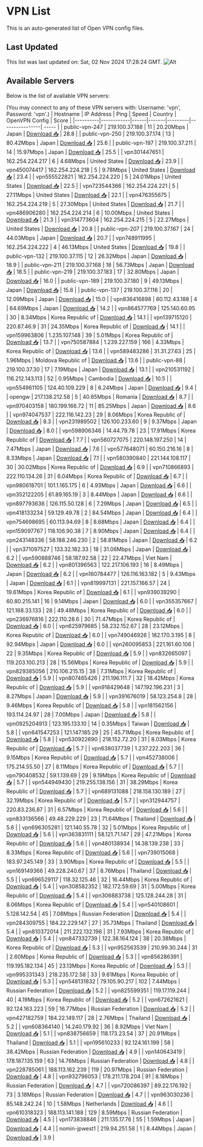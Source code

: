 # VPN List

This is an auto-generated list of Open VPN config files.

## Last Updated

This list was last updated on: Sat, 02 Nov 2024 17:28:24 GMT.
![Alt](https://repobeats.axiom.co/api/embed/186b98318ef1479477931607c1ad7d823f12451f.svg "Repobeats analytics image")

## Available Servers

Below is the list of available VPN servers:

(You may connect to any of these VPN servers with: Username: 'vpn', Password: 'vpn'.)
| Hostname | IP Address | Ping | Speed | Country | OpenVPN Config | Score |
|----------|------------|------|-------|---------|----------------| ----- |
| public-vpn-247 | 219.100.37.188 | 11 | 20.20Mbps | Japan | [Download 📥](./configs/server_0_JP.ovpn) | 28.8 |
| public-vpn-250 | 219.100.37.174 | 13 | 80.42Mbps | Japan | [Download 📥](./configs/server_1_JP.ovpn) | 25.6 |
| public-vpn-197 | 219.100.37.211 | 14 | 15.97Mbps | Japan | [Download 📥](./configs/server_2_JP.ovpn) | 25.5 |
| vpn301447651 | 162.254.224.217 | 6 | 4.68Mbps | United States | [Download 📥](./configs/server_3_US.ovpn) | 23.9 |
| vpn450074417 | 162.254.224.218 | 5 | 9.78Mbps | United States | [Download 📥](./configs/server_4_US.ovpn) | 23.4 |
| vpn555522821 | 162.254.224.220 | 5 | 24.01Mbps | United States | [Download 📥](./configs/server_5_US.ovpn) | 22.5 |
| vpn723544366 | 162.254.224.221 | 5 | 27.11Mbps | United States | [Download 📥](./configs/server_6_US.ovpn) | 22.1 |
| vpn476355675 | 162.254.224.219 | 5 | 27.30Mbps | United States | [Download 📥](./configs/server_7_US.ovpn) | 21.7 |
| vpn486906280 | 162.254.224.214 | 6 | 10.00Mbps | United States | [Download 📥](./configs/server_8_US.ovpn) | 21.3 |
| vpn314773604 | 162.254.224.215 | 5 | 22.27Mbps | United States | [Download 📥](./configs/server_9_US.ovpn) | 20.8 |
| public-vpn-207 | 219.100.37.167 | 24 | 44.03Mbps | Japan | [Download 📥](./configs/server_10_JP.ovpn) | 20.7 |
| vpn748911995 | 162.254.224.222 | 4 | 46.13Mbps | United States | [Download 📥](./configs/server_11_US.ovpn) | 19.8 |
| public-vpn-132 | 219.100.37.115 | 12 | 26.32Mbps | Japan | [Download 📥](./configs/server_12_JP.ovpn) | 18.9 |
| public-vpn-211 | 219.100.37.168 | 18 | 56.73Mbps | Japan | [Download 📥](./configs/server_13_JP.ovpn) | 18.5 |
| public-vpn-219 | 219.100.37.183 | 17 | 32.80Mbps | Japan | [Download 📥](./configs/server_14_JP.ovpn) | 16.0 |
| public-vpn-189 | 219.100.37.180 | 9 | 49.13Mbps | Japan | [Download 📥](./configs/server_15_JP.ovpn) | 15.8 |
| public-vpn-137 | 219.100.37.116 | 20 | 12.09Mbps | Japan | [Download 📥](./configs/server_16_JP.ovpn) | 15.0 |
| vpn836416898 | 60.112.43.188 | 4 | 64.69Mbps | Japan | [Download 📥](./configs/server_17_JP.ovpn) | 14.2 |
| vpn864577769 | 125.140.60.95 | 30 | 8.34Mbps | Korea Republic of | [Download 📥](./configs/server_18_KR.ovpn) | 14.1 |
| vpn139715120 | 220.87.46.9 | 31 | 24.35Mbps | Korea Republic of | [Download 📥](./configs/server_19_KR.ovpn) | 14.1 |
| vpn159963806 | 1.235.107.148 | 39 | 5.01Mbps | Korea Republic of | [Download 📥](./configs/server_20_KR.ovpn) | 13.7 |
| vpn750587884 | 1.239.227.159 | 166 | 4.33Mbps | Korea Republic of | [Download 📥](./configs/server_21_KR.ovpn) | 13.6 |
| vpn589483286 | 31.31.27.63 | 25 | 1.96Mbps | Moldova Republic of | [Download 📥](./configs/server_22_MD.ovpn) | 13.6 |
| public-vpn-88 | 219.100.37.30 | 17 | 7.19Mbps | Japan | [Download 📥](./configs/server_23_JP.ovpn) | 13.1 |
| vpn210531192 | 116.212.143.113 | 52 | 0.95Mbps | Cambodia | [Download 📥](./configs/server_24_KH.ovpn) | 10.5 |
| vpn554961105 | 124.40.109.229 | 8 | 6.24Mbps | Japan | [Download 📥](./configs/server_25_JP.ovpn) | 9.4 |
| opengw | 217.138.212.58 | 5 | 40.65Mbps | Romania | [Download 📥](./configs/server_26_RO.ovpn) | 8.7 |
| vpn970403158 | 180.199.166.72 | 11 | 85.25Mbps | Japan | [Download 📥](./configs/server_27_JP.ovpn) | 8.6 |
| vpn974047537 | 222.116.142.23 | 29 | 8.06Mbps | Korea Republic of | [Download 📥](./configs/server_28_KR.ovpn) | 8.3 |
| vpn231989502 | 126.100.233.60 | 9 | 9.37Mbps | Japan | [Download 📥](./configs/server_29_JP.ovpn) | 8.0 |
| vpn598906346 | 14.44.79.78 | 23 | 17.91Mbps | Korea Republic of | [Download 📥](./configs/server_30_KR.ovpn) | 7.7 |
| vpn560727075 | 220.148.197.250 | 14 | 7.47Mbps | Japan | [Download 📥](./configs/server_31_JP.ovpn) | 7.6 |
| vpn577648071 | 60.150.216.16 | 8 | 8.33Mbps | Japan | [Download 📥](./configs/server_32_JP.ovpn) | 7.1 |
| vpn580390840 | 221.144.108.117 | 30 | 30.02Mbps | Korea Republic of | [Download 📥](./configs/server_33_KR.ovpn) | 6.9 |
| vpn710866893 | 222.110.134.26 | 31 | 6.04Mbps | Korea Republic of | [Download 📥](./configs/server_34_KR.ovpn) | 6.7 |
| vpn980618701 | 101.1.165.175 | 6 | 4.93Mbps | Japan | [Download 📥](./configs/server_35_JP.ovpn) | 6.6 |
| vpn352122205 | 61.89.165.19 | 3 | 8.44Mbps | Japan | [Download 📥](./configs/server_36_JP.ovpn) | 6.6 |
| vpn897793636 | 126.115.50.128 | 6 | 7.29Mbps | Japan | [Download 📥](./configs/server_37_JP.ovpn) | 6.5 |
| vpn418133234 | 59.129.49.78 | 2 | 84.54Mbps | Japan | [Download 📥](./configs/server_38_JP.ovpn) | 6.4 |
| vpn754698695 | 60.113.94.69 | 8 | 8.68Mbps | Japan | [Download 📥](./configs/server_39_JP.ovpn) | 6.4 |
| vpn159097767 | 118.106.90.38 | 7 | 8.90Mbps | Japan | [Download 📥](./configs/server_40_JP.ovpn) | 6.4 |
| vpn243148336 | 58.188.246.230 | 2 | 58.81Mbps | Japan | [Download 📥](./configs/server_41_JP.ovpn) | 6.2 |
| vpn371097527 | 133.32.182.33 | 18 | 31.06Mbps | Japan | [Download 📥](./configs/server_42_JP.ovpn) | 6.2 |
| vpn590888746 | 58.187.92.58 | 22 | 22.47Mbps | Viet Nam | [Download 📥](./configs/server_43_VN.ovpn) | 6.2 |
| vpn801396563 | 122.217.106.193 | 16 | 8.49Mbps | Japan | [Download 📥](./configs/server_44_JP.ovpn) | 6.2 |
| vpn160784477 | 126.116.163.182 | 5 | 9.43Mbps | Japan | [Download 📥](./configs/server_45_JP.ovpn) | 6.1 |
| vpn819997131 | 221.157.166.57 | 24 | 19.61Mbps | Korea Republic of | [Download 📥](./configs/server_46_KR.ovpn) | 6.1 |
| vpn939039290 | 60.80.215.141 | 16 | 9.14Mbps | Japan | [Download 📥](./configs/server_47_JP.ovpn) | 6.0 |
| vpn355357667 | 121.168.33.133 | 28 | 49.48Mbps | Korea Republic of | [Download 📥](./configs/server_48_KR.ovpn) | 6.0 |
| vpn236976816 | 222.110.28.6 | 30 | 71.47Mbps | Korea Republic of | [Download 📥](./configs/server_49_KR.ovpn) | 6.0 |
| vpn625979685 | 58.232.152.67 | 28 | 23.12Mbps | Korea Republic of | [Download 📥](./configs/server_50_KR.ovpn) | 6.0 |
| vpn749046926 | 182.170.3.195 | 8 | 92.94Mbps | Japan | [Download 📥](./configs/server_51_JP.ovpn) | 6.0 |
| vpn260095853 | 221.161.60.106 | 22 | 9.35Mbps | Korea Republic of | [Download 📥](./configs/server_52_KR.ovpn) | 5.9 |
| vpn832665097 | 119.203.100.213 | 28 | 15.56Mbps | Korea Republic of | [Download 📥](./configs/server_53_KR.ovpn) | 5.9 |
| vpn829385056 | 210.106.215.15 | 38 | 7.31Mbps | Korea Republic of | [Download 📥](./configs/server_54_KR.ovpn) | 5.9 |
| vpn807465426 | 211.196.111.7 | 32 | 18.42Mbps | Korea Republic of | [Download 📥](./configs/server_55_KR.ovpn) | 5.9 |
| vpn918429648 | 147.192.196.231 | 3 | 8.27Mbps | Japan | [Download 📥](./configs/server_56_JP.ovpn) | 5.9 |
| vpn391676019 | 58.123.254.8 | 28 | 9.46Mbps | Korea Republic of | [Download 📥](./configs/server_57_KR.ovpn) | 5.8 |
| vpn181562156 | 193.114.24.97 | 28 | 7.00Mbps | Japan | [Download 📥](./configs/server_58_JP.ovpn) | 5.8 |
| vpn0925204913 | 123.195.133.10 | 14 | 0.35Mbps | Taiwan | [Download 📥](./configs/server_59_TW.ovpn) | 5.8 |
| vpn641547253 | 121.147.185.29 | 25 | 45.71Mbps | Korea Republic of | [Download 📥](./configs/server_60_KR.ovpn) | 5.8 |
| vpn530922690 | 218.152.72.20 | 31 | 8.03Mbps | Korea Republic of | [Download 📥](./configs/server_61_KR.ovpn) | 5.7 |
| vpn638037739 | 1.237.222.203 | 36 | 9.15Mbps | Korea Republic of | [Download 📥](./configs/server_62_KR.ovpn) | 5.7 |
| vpn452738006 | 175.214.55.50 | 27 | 8.11Mbps | Korea Republic of | [Download 📥](./configs/server_63_KR.ovpn) | 5.7 |
| vpn790408532 | 59.1.139.69 | 29 | 9.19Mbps | Korea Republic of | [Download 📥](./configs/server_64_KR.ovpn) | 5.7 |
| vpn544949430 | 219.255.138.156 | 31 | 38.29Mbps | Korea Republic of | [Download 📥](./configs/server_65_KR.ovpn) | 5.7 |
| vpn689131088 | 218.158.130.189 | 27 | 32.19Mbps | Korea Republic of | [Download 📥](./configs/server_66_KR.ovpn) | 5.7 |
| vpn312944757 | 220.83.236.87 | 31 | 6.57Mbps | Korea Republic of | [Download 📥](./configs/server_67_KR.ovpn) | 5.6 |
| vpn833136566 | 49.48.229.229 | 23 | 71.64Mbps | Thailand | [Download 📥](./configs/server_68_TH.ovpn) | 5.6 |
| vpn696305281 | 121.140.55.78 | 32 | 5.01Mbps | Korea Republic of | [Download 📥](./configs/server_69_KR.ovpn) | 5.6 |
| vpn363831111 | 58.121.71.147 | 29 | 47.21Mbps | Korea Republic of | [Download 📥](./configs/server_70_KR.ovpn) | 5.6 |
| vpn480138934 | 14.38.139.238 | 33 | 8.33Mbps | Korea Republic of | [Download 📥](./configs/server_71_KR.ovpn) | 5.6 |
| vpn739015068 | 183.97.245.149 | 33 | 3.90Mbps | Korea Republic of | [Download 📥](./configs/server_72_KR.ovpn) | 5.5 |
| vpn169149366 | 49.228.240.67 | 37 | 8.76Mbps | Thailand | [Download 📥](./configs/server_73_TH.ovpn) | 5.5 |
| vpn696529117 | 118.32.125.46 | 32 | 16.44Mbps | Korea Republic of | [Download 📥](./configs/server_74_KR.ovpn) | 5.4 |
| vpn308582352 | 182.172.59.69 | 31 | 5.00Mbps | Korea Republic of | [Download 📥](./configs/server_75_KR.ovpn) | 5.4 |
| vpn306883738 | 125.128.244.28 | 31 | 8.06Mbps | Korea Republic of | [Download 📥](./configs/server_76_KR.ovpn) | 5.4 |
| vpn540108601 | 5.128.142.54 | 45 | 7.08Mbps | Russian Federation | [Download 📥](./configs/server_77_RU.ovpn) | 5.4 |
| vpn284309755 | 184.22.229.147 | 27 | 35.73Mbps | Thailand | [Download 📥](./configs/server_78_TH.ovpn) | 5.4 |
| vpn810372014 | 211.222.132.196 | 31 | 7.93Mbps | Korea Republic of | [Download 📥](./configs/server_79_KR.ovpn) | 5.4 |
| vpn847332739 | 122.38.164.124 | 38 | 20.38Mbps | Korea Republic of | [Download 📥](./configs/server_80_KR.ovpn) | 5.3 |
| vpn952563539 | 210.99.30.244 | 31 | 2.60Mbps | Korea Republic of | [Download 📥](./configs/server_81_KR.ovpn) | 5.3 |
| vpn856286391 | 119.195.182.134 | 45 | 23.13Mbps | Korea Republic of | [Download 📥](./configs/server_82_KR.ovpn) | 5.3 |
| vpn995331343 | 218.235.172.58 | 33 | 9.61Mbps | Korea Republic of | [Download 📥](./configs/server_83_KR.ovpn) | 5.3 |
| vpn548131832 | 79.105.90.217 | 102 | 7.44Mbps | Russian Federation | [Download 📥](./configs/server_84_RU.ovpn) | 5.2 |
| vpn825599351 | 119.17.119.244 | 40 | 4.19Mbps | Korea Republic of | [Download 📥](./configs/server_85_KR.ovpn) | 5.2 |
| vpn672621621 | 92.124.163.223 | 59 | 16.77Mbps | Russian Federation | [Download 📥](./configs/server_86_RU.ovpn) | 5.2 |
| vpn427182759 | 184.22.149.117 | 28 | 2.76Mbps | Thailand | [Download 📥](./configs/server_87_TH.ovpn) | 5.2 |
| vpn608364140 | 14.240.179.92 | 36 | 8.92Mbps | Viet Nam | [Download 📥](./configs/server_88_VN.ovpn) | 5.1 |
| vpn838756659 | 118.173.23.54 | 37 | 20.91Mbps | Thailand | [Download 📥](./configs/server_89_TH.ovpn) | 5.1 |
| vpn195610233 | 92.124.161.199 | 58 | 38.42Mbps | Russian Federation | [Download 📥](./configs/server_90_RU.ovpn) | 4.9 |
| vpn140643419 | 178.187.135.159 | 63 | 14.76Mbps | Russian Federation | [Download 📥](./configs/server_91_RU.ovpn) | 4.8 |
| vpn228785061 | 188.113.162.239 | 119 | 20.97Mbps | Russian Federation | [Download 📥](./configs/server_92_RU.ovpn) | 4.8 |
| vpn932796053 | 178.211.178.204 | 91 | 8.18Mbps | Russian Federation | [Download 📥](./configs/server_93_RU.ovpn) | 4.7 |
| vpn720086397 | 89.22.176.192 | 73 | 3.18Mbps | Russian Federation | [Download 📥](./configs/server_94_RU.ovpn) | 4.7 |
| vpn963030236 | 85.148.242.24 | 10 | 1.58Mbps | Netherlands | [Download 📥](./configs/server_95_NL.ovpn) | 4.6 |
| vpn610318323 | 188.113.141.188 | 129 | 8.59Mbps | Russian Federation | [Download 📥](./configs/server_96_RU.ovpn) | 4.5 |
| vpn173838846 | 211.135.17.76 | 55 | 1.59Mbps | Japan | [Download 📥](./configs/server_97_JP.ovpn) | 4.4 |
| nomin-jpwest1 | 219.94.251.58 | 1 | 8.44Mbps | Japan | [Download 📥](./configs/server_98_JP.ovpn) | 3.9 |
